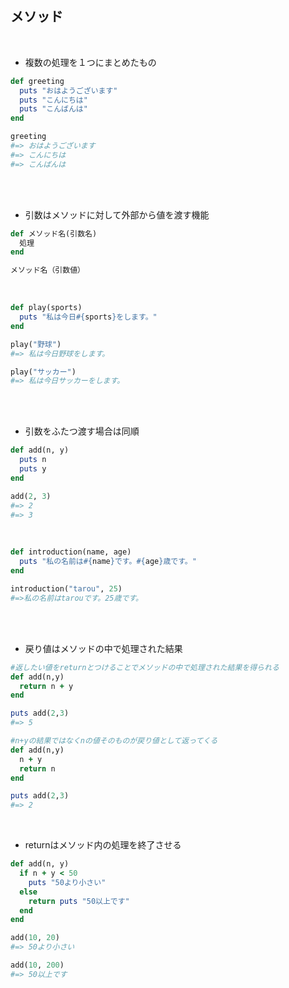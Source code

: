 ## メソッド
<br>

- 複数の処理を１つにまとめたもの  
```rb
def greeting
  puts "おはようございます"
  puts "こんにちは"
  puts "こんばんは"
end

greeting
#=> おはようございます
#=> こんにちは                           
#=> こんばんは 
```
<br>
<br>

- 引数はメソッドに対して外部から値を渡す機能  
```rb
def メソッド名(引数名)
  処理
end

メソッド名（引数値）
```
<br>

```rb
def play(sports)
  puts "私は今日#{sports}をします。"
end

play("野球")
#=> 私は今日野球をします。

play("サッカー")
#=> 私は今日サッカーをします。
```
<br>
<br>

- 引数をふたつ渡す場合は同順  
```rb
def add(n, y)
  puts n
  puts y
end

add(2, 3)
#=> 2
#=> 3
```
<br>

```rb
def introduction(name, age)
  puts "私の名前は#{name}です。#{age}歳です。"
end

introduction("tarou", 25)
#=>私の名前はtarouです。25歳です。
```
<br>
<br>

- 戻り値はメソッドの中で処理された結果  
```rb
#返したい値をreturnとつけることでメソッドの中で処理された結果を得られる
def add(n,y)
  return n + y
end

puts add(2,3)
#=> 5

#n+yの結果ではなくnの値そのものが戻り値として返ってくる
def add(n,y)
  n + y
  return n
end

puts add(2,3)
#=> 2
```
<br>

- returnはメソッド内の処理を終了させる

```rb
def add(n, y)
  if n + y < 50
    puts "50より小さい"
  else
    return puts "50以上です"
  end
end

add(10, 20)
#=> 50より小さい

add(10, 200)
#=> 50以上です
```
